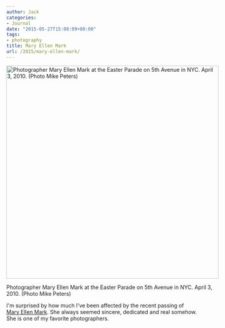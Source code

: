 ```yaml
---
author: Jack
categories:
- Journal
date: "2015-05-27T15:08:09+00:00"
tags:
- photography
title: Mary Ellen Mark
url: /2015/mary-ellen-mark/
---
```


<div id="attachment_4542" style="width: 568px" class="wp-caption alignnone">
  <a href="/img/2015/06/mary-ellen-mark.jpg"><img class="wp-image-4542 size-full" src="/img/2015/06/mary-ellen-mark.jpg" alt="Photographer Mary Ellen Mark at the Easter Parade on 5th Avenue in NYC. April 3, 2010. (Photo Mike Peters)" width="558" height="560" srcset="/img/2015/06/mary-ellen-mark.jpg 558w, /img/2015/06/mary-ellen-mark-150x150.jpg 150w, /img/2015/06/mary-ellen-mark-300x300.jpg 300w" sizes="(max-width: 558px) 100vw, 558px" /></a>
  
  <p class="wp-caption-text">
    Photographer Mary Ellen Mark at the Easter Parade on 5th Avenue in NYC. April 3, 2010. (Photo Mike Peters)
  </p>
</div>

I'm surprised by how much I've been affected by the recent passing of [Mary Ellen Mark][1]. She always seemed sincere, dedicated and real somehow. She is one of my favorite photographers.

 [1]: http://en.wikipedia.org/wiki/Mary_Ellen_Mark